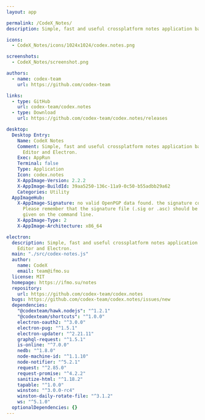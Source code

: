 ```yaml
---
layout: app

permalink: /CodeX_Notes/
description: Simple, fast and useful crossplatform notes application based on CodeX Editor and Electron.

icons:
  - CodeX_Notes/icons/1024x1024/codex.notes.png

screenshots:
  - CodeX_Notes/screenshot.png

authors:
  - name: codex-team
    url: https://github.com/codex-team

links:
  - type: GitHub
    url: codex-team/codex.notes
  - type: Download
    url: https://github.com/codex-team/codex.notes/releases

desktop:
  Desktop Entry:
    Name: CodeX Notes
    Comment: Simple, fast and useful crossplatform notes application based on CodeX
      Editor and Electron.
    Exec: AppRun
    Terminal: false
    Type: Application
    Icon: codex.notes
    X-AppImage-Version: 2.2.2
    X-AppImage-BuildId: 39aa5250-136c-11a9-0c50-b55adbb29a62
    Categories: Utility
  AppImageHub:
    X-AppImage-Signature: no valid OpenPGP data found. the signature could not be verified.
      Please remember that the signature file (.sig or .asc) should be the first file
      given on the command line.
    X-AppImage-Type: 2
    X-AppImage-Architecture: x86_64

electron:
  description: Simple, fast and useful crossplatform notes application based on CodeX
    Editor and Electron.
  main: "./src/codex-notes.js"
  author:
    name: CodeX
    email: team@ifmo.su
  license: MIT
  homepage: https://ifmo.su/notes
  repository:
    url: https://github.com/codex-team/codex.notes
  bugs: https://github.com/codex-team/codex.notes/issues/new
  dependencies:
    "@codexteam/hawk.nodejs": "^1.2.1"
    "@codexteam/shortcuts": "^1.0.0"
    electron-oauth2: "^3.0.0"
    electron-pug: "^1.5.1"
    electron-updater: "^2.21.11"
    graphql-request: "^1.5.1"
    is-online: "^7.0.0"
    nedb: "^1.8.0"
    node-machine-id: "^1.1.10"
    node-notifier: "^5.2.1"
    request: "^2.85.0"
    request-promise: "^4.2.2"
    sanitize-html: "^1.18.2"
    tapable: "^1.0.0"
    winston: "^3.0.0-rc4"
    winston-daily-rotate-file: "^3.1.2"
    ws: "^5.1.0"
  optionalDependencies: {}
---
```

